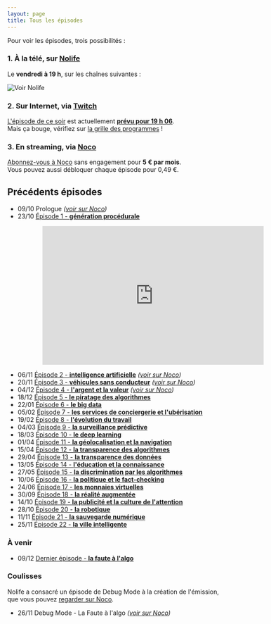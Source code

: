 ```yaml
---
layout: page
title: Tous les épisodes
---
```


Pour voir les épisodes, trois possibilités :

### 1. À la télé, sur [Nolife](http://nolife-tv.com/)

Le **vendredi à 19 h**, sur les chaînes suivantes :

![Voir Nolife](/static/nolife.jpg "Liste des chaînes Nolife")

### 2. Sur Internet, via [Twitch](http://twitch.tv/nolife)

[L'épisode de ce soir](/ep21/) est actuellement [**prévu pour 19 h 06**](http://twitch.tv/nolife).  
Mais ça bouge, vérifiez sur [la grille des programmes](http://nolife-tv.com/grille-twitch) !

### 3. En streaming, via [Noco](http://noco.tv/)

[Abonnez-vous à Noco](http://noco.tv/abonnement/) sans engagement pour **5 € par mois**.  
Vous pouvez aussi débloquer chaque épisode pour 0,49 €.

## Précédents épisodes

- 09/10 Prologue *([voir sur Noco](http://noco.tv/emission/23065/nolife/la-faute-a-l-algo/prologue))*
- 23/10 [Épisode 1 - **génération procédurale**](/ep1/)

<iframe style="padding-left: 80px; width: 640px; max-width: 100%" height="315" src="https://www.youtube.com/embed/ngnCE2fCvl4" frameborder="0" allowfullscreen></iframe>

- 06/11 [Épisode 2 - **intelligence artificielle**](/ep2/) *([voir sur Noco](http://noco.tv/emission/23836/nolife/la-faute-a-l-algo/02-intelligence-artificielle))*
- 20/11 [Épisode 3 - **véhicules sans conducteur**](/ep3/) *([voir sur Noco](http://noco.tv/emission/24160/nolife/la-faute-a-l-algo/03-voitures-sans-conducteurs))*
- 04/12 [Épisode 4 - **l'argent et la valeur**](/ep4/) *([voir sur Noco](http://noco.tv/emission/24469/nolife/la-faute-a-l-algo/04-l-argent-et-la-valeur))*
- 18/12 [Épisode 5 - **le piratage des algorithmes**](/ep5/)
- 22/01 [Épisode 6 - **le big data**](/ep6/)
- 05/02 [Épisode 7 - **les services de conciergerie et l'ubérisation**](/ep7/)
- 19/02 [Épisode 8 - **l'évolution du travail**](/ep8/)
- 04/03 [Épisode 9 - **la surveillance prédictive**](/ep9/)
- 18/03 [Épisode 10 - **le deep learning**](/ep10/)
- 01/04 [Épisode 11 - **la géolocalisation et la navigation**](/ep11/)
- 15/04 [Épisode 12 - **la transparence des algorithmes**](/ep12/)
- 29/04 [Épisode 13 - **la transparence des données**](/ep13/)
- 13/05 [Épisode 14 - **l'éducation et la connaissance**](/ep14/)
- 27/05 [Épisode 15 - **la discrimination par les algorithmes**](/ep15/)
- 10/06 [Épisode 16 - **la politique et le fact-checking**](/ep16/)
- 24/06 [Épisode 17 - **les monnaies virtuelles**](/ep17/)
- 30/09 [Épisode 18 - **la réalité augmentée**](/ep18/)
- 14/10 [Épisode 19 - **la publicité et la culture de l'attention**](/ep19/)
- 28/10 [Épisode 20 - **la robotique**](/ep20/)
- 11/11 [Épisode 21 - **la sauvegarde numérique**](/ep21/)
- 25/11 [Épisode 22 - **la ville intelligente**](/ep22/)

### À venir

- 09/12 [Dernier épisode - **la faute à l'algo**](/ep23/)

### Coulisses

Nolife a consacré un épisode de Debug Mode à la création de l'émission, que vous pouvez [regarder sur Noco](http://noco.tv/emission/24313/nolife/debug-mode/171-la-faute-a-l-algo).

- 26/11 Debug Mode - La Faute à l'algo *([voir sur Noco](http://noco.tv/emission/24313/nolife/debug-mode/171-la-faute-a-l-algo))*
